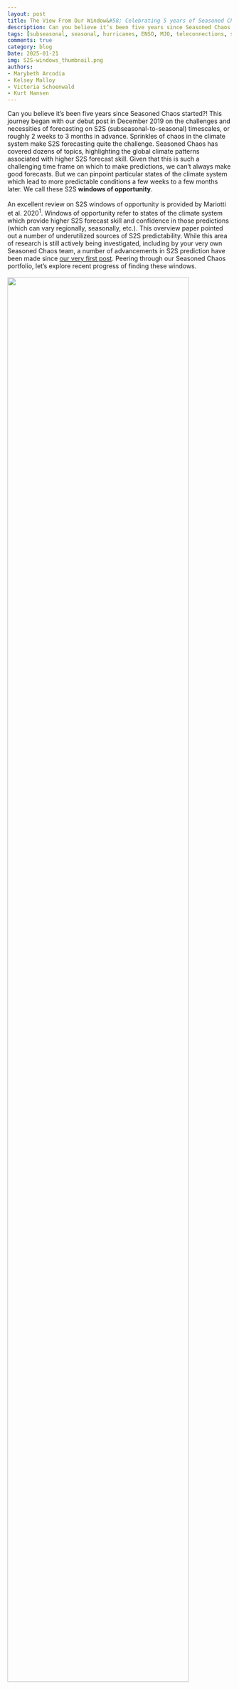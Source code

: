 ```yaml
---
layout: post
title: The View From Our Window&#58; Celebrating 5 years of Seasoned Chaos and S2S Research
description: Can you believe it’s been five years since Seasoned Chaos started?! This journey began with our debut post in December 2019 on the challenges and necessities of forecasting on S2S (subseasonal-to-seasonal) timescales, or roughly 2 weeks to 3 months in advance.
tags: [subseasonal, seasonal, hurricanes, ENSO, MJO, teleconnections, stratosphere, storms, NAO, PNA, predictability, flooding, monsoons]
comments: true
category: blog
Date: 2025-01-21
img: S2S-windows_thumbnail.png
authors:
- Marybeth Arcodia
- Kelsey Malloy
- Victoria Schoenwald
- Kurt Hansen
---
```



Can you believe it’s been five years since Seasoned Chaos started?! This journey began with our debut post in December 2019 on the challenges and necessities of forecasting on S2S (subseasonal-to-seasonal) timescales, or roughly 2 weeks to 3 months in advance. Sprinkles of chaos in the climate system make S2S forecasting quite the challenge. Seasoned Chaos has covered dozens of topics, highlighting the global climate patterns associated with higher S2S forecast skill. Given that this is such a challenging time frame on which to make predictions, we can’t always make good forecasts. But we can pinpoint particular states of the climate system which lead to more predictable conditions a few weeks to a few months later. We call these S2S **windows of opportunity**.
<br><br>
An excellent review on S2S windows of opportunity is provided by Mariotti et al. 2020<sup>1</sup>. Windows of opportunity refer to states of the climate system which provide higher S2S forecast skill and confidence in those predictions (which can vary regionally, seasonally, etc.). This overview paper pointed out a number of underutilized sources of S2S predictability. While this area of research is still actively being investigated, including by your very own Seasoned Chaos team, a number of advancements in S2S prediction have been made since [our very first post](https://seasonedchaos.github.io/a-personality-test-for-our-climate-system-the-basis-for-forecasting-in-between/). Peering through our Seasoned Chaos portfolio, let’s explore recent progress of finding these windows.
<br><br>
<img src="/assets/img/S2S-windows.png" width="90%">
<br><br>
We make a note here that this should not be seen as a comprehensive review of all progress made in S2S prediction since the start of the decade. Rather we highlight new research on topics covered by Seasoned Chaos and how these have contributed to advances in S2S prediction and general understanding of our climate system. In this post, windows of opportunity sections are organized as such: first, we give an overview of the dominant teleconnections that describe global climate, then, we outline by “impact” with discussions on remote influences (i.e., relevant sources of the predictability from the aforementioned [teleconnections](https://www.climate.gov/news-features/blogs/enso/what-are-teleconnections-connecting-earths-climate-patterns-global)).
<br>
<h2>General Climate (temperature and precipitation patterns and their extremes)</h2>

<h3><i>MJO and ENSO teleconnections</i></h3>

Starting out with some of our favorites, tropical sources of heating – primarily [MJO](https://seasonedchaos.github.io/What-Can-the-Tropics-Tell-Us-About-Next-Weeks-Weather/) and [ENSO](https://seasonedchaos.github.io/Round-1-ENSO-is-King/) – dominate S2S predictability. Need a refresher? The MJO is defined by large-scale, slow-moving storminess moving across the tropical Indian and Pacific Oceans. ENSO is defined by monthly fluctuations in the tropical Pacific sea surface temperatures (SSTs). 
<br><br>
When Western Pacific SSTs are warm, MJO activity is stronger, leading to windows of increased subseasonal forecast skill<sup>2</sup>. Errors of opportunity (the opposite of a window of opportunity, when we know we can’t predict the future well) have been identified for S2S predictions in the Northern Hemisphere based on the MJO and its summer cousin, the Boreal Summer Intraseasonal Oscillation (BSISO)<sup>3</sup>. 
<br><br>
Certain coinciding MJO and ENSO phases can lead to enhanced S2S forecast skill for U.S.<sup>4</sup> and South America<sup>5</sup> precipitation. While the MJO does lead to windows of opportunity, ENSO remains King! ENSO can impact the jet stream, leading to higher predictability of monthly circulation patterns<sup>6</sup>. Overall, ENSO has been shown to be more useful in S2S Northern Hemisphere circulation predictions than other climate patterns<sup>7</sup>.
<br>
<h3><i>Monsoon teleconnections</i></h3>

[Grab your pool floaty!](https://seasonedchaos.github.io/Part-II-Cannonball-Waves-vs-the-Perfect-Pool-Day/) Recently explored sources of (sub)tropical heating via monsoon-related BSISO and circumglobal teleconnection (CGT) can also explain S2S predictability. In general, monsoon teleconnections are emerging as important drivers of Northern Hemisphere summer weather and climate extremes. 
<br><br>
For instance, the Indian monsoon and East Asian monsoon influence mid-latitude circulation on the seasonal timescale<sup>8,9</sup>. The BSISO is linked to U.S. summer precipitation events<sup>10</sup> and U.S. west coast heat waves<sup>11,12</sup>.
<br>
<h3><i>Stratosphere teleconnections</i></h3>

Most weather happens in the troposphere, but predictability of tropospheric weather can come from the atmospheric layer directly above it – the stratosphere. The stratosphere primarily influences weather and climate over the North Atlantic region, often defined by the phase of the North Atlantic Oscillation (NAO). 
<br><br>
Significant polar vortex anomalies in the May lower stratosphere can exert significant downward influence on summer NAO<sup>13</sup>. In addition, late winter sudden stratospheric warmings (SSWs) may provide windows of opportunity. Weak polar vortex leads to more predictable regimes<sup>14</sup>. SSWs are more predictable when they are preceded by a tightening of the polar vortex away from the subtropics, and when stratospheric winds are more easterly<sup>15</sup>.
<br>
<h3><i>PNA and NAO teleconnections</i></h3>

[Our telenovela stars](https://seasonedchaos.github.io/Teleconnection-Telenovela-Pasion-of-the-Pacific-North-American-Pattern/), the Pacific-North America (PNA) pattern and NAO, remain important for describing mid-latitude circulation variability and subseasonal predictability of Northern Hemisphere climate<sup>16</sup>. Monthly (and seasonal) predictions of the NAO are only weakly related to medium-range skill. 
<br><br>
In addition to the traditional view of using PNA and NAO, weather regimes are another way to understand S2S predictability. Weather regimes by construction represent naturally persistent atmospheric states; therefore, long-lived regimes may offer S2S forecast opportunities<sup>17</sup>.
<br>
<h2>Tropical Cyclones</h2>

Tropical cyclone forecasting has been particularly difficult in the subseasonal range as our typical dynamical model approaches to forecasting don’t really work for subseasonal forecasts. However, statistical dynamical approaches to TC prediction look promising. This statistical-dynamical method uses dynamical forecasts of broader fields or “ingredients”, like a GFS forecast of vertical wind shear or convection, then statistically relates them to TC activity. With these methods, skill can be found weeks in advance. 
<br><br>
Recent studies have also shown that some predictability is coming from the mid-latitudes, a deviation from our typical tropical MJO-centric paradigm. Seasonal TC prediction in the Atlantic is tied to Rossby wave breaking events<sup>18</sup>, which is when the jet stream amplifies to the point where it folds in on itself. This can cause high shear and dry air intrusions in the Atlantic that inhibit TC activity. The MJO can influence Atlantic TC activity through extratropical pathways including Rossby wave breaking<sup>19,20</sup>. This differs from previous literature that emphasized the MJO circulation itself was what primarily influenced shear and humidity that resulted in changes in TC activity.
<br>
<h2>Severe Weather</h2>

Hurricane season is over, so it’s time to head down the [yellow brick road](https://seasonedchaos.github.io/The-Yellow-Brick-Road-to-Predicting-Severe-Storms/). Severe weather impacts, e.g., tornadoes and hail, are considered “unpredictable” past a couple hours, but broad U.S. tornado/hail activity – represented by storm “ingredients” – might be predictable on the subseasonal timescale<sup>21,22</sup>. 
<br><br>
One of the strongest S2S signals is from ENSO (#king): La Niña is linked to enhanced severe weather activity<sup>23,24</sup>, though La Niña is also linked to lower predictability (forecast skill) of severe weather events<sup>25</sup>. An active MJO makes it easier to accurately predict tornadoes and hail<sup>26</sup>, and persistent PNA events often precede impactful severe weather events<sup>27</sup>.
<br>
<h2>Atmospheric Rivers</h2>

After visiting Oz, let’s take a [whitewater rafting trip](https://seasonedchaos.github.io/Whitewater-Rafting-Down-an-Atmospheric-River/) down an atmospheric river. Windows of opportunity for S2S prediction of atmospheric rivers along the western U.S. have been identified based on the state of ENSO, the PNA pattern, and the [Arctic Oscillation](https://seasonedchaos.github.io/Things-are-getting-heated-the-science-behind-the-polar-vortex-and-stratospheric-warmings/)<sup>28</sup>. 
<br><br>
Different flavors of ENSO and MJO phases can result in higher atmospheric river predictability<sup>29</sup>. Ever important is the MJO, which is linked to western U.S. atmospheric river S2S predictability<sup>30</sup>. 
<br><br>
Stratospheric variability (like the Quasi-Biennial Oscillation (QBO) – <i>not sure what this is? Coming to a SC post near you!</i> :wink:) has also been shown recently to create windows of opportunity for S2S atmospheric river prediction, particularly during certain coinciding phases of both the MJO and QBO<sup>31,32</sup>.
<br>
<h2>Sea Levels / Coastal Flooding</h2>

Next let’s [invest](https://seasonedchaos.github.io/Flooding-the-Market/) some time on the coasts. Certain coinciding MJO and ENSO phases can lead to enhanced S2S forecast skill for U.S. coastal sea levels<sup>33</sup>. However, in the current generation of climate models, there is low seasonal forecasting skill for monthly sea level anomalies on the East Coast of the U.S. (an area of hot spots of sea level rise in recent years). This is in contrast to skillful S2S forecasts for the West Coast/Pacific<sup>34</sup>; sea surface heights along the U.S. West Coast are more predictable when extreme coastally trapped wave conditions are present<sup>35</sup>.
<br>

<h2>Emerging Tool: AI</h2>

Artificial intelligence (AI) has become a global buzzword since Seasoned Chaos first began, so it comes as no surprise that AI is being used to better our understanding and forecasting of S2S impacts. AI has been used for pinpointing teleconnections and improving extreme weather prediction. 
<br><br>
Worried about the “black box” or potential unknowns of AI? Explainable and interpretable AI can help to [identify sources of S2S predictability](https://seasonedchaos.github.io/Demystifying-Machine-Learning-in-Climate-Science/)<sup>36-39</sup>. We are currently in the dawn of purely AI-driven models for weather-to-climate forecasting, making this an exciting time for S2S forecasting developments. Some of the hottest models making weather predictions at the fraction of the speed of our traditional weather forecasting models (as of the time this article came out) such as GraphCast<sup>40</sup>, foundation models such as Aurora<sup>41</sup>, and hybrid dynamical-AI models such as NeuralGCM<sup>42</sup>. 
<br><br>

<h2>5 Years Later...</h2>

All in all, a lot of research and progress has happened over the last several years, leading to better understanding of windows of opportunity in S2S prediction. Still, there are a lot of unknowns (great, we get to keep our jobs and continue this blog!)... Are there other sources for windows of opportunity that we haven’t found yet? Is there a limit to what we can predict on S2S timescales? Plus, we did not include topics we haven’t discussed in SC that warrant their own dedicated post and investigation (e.g. the role of soil moisture in S2S prediction). 
<br><br>
<img src="/assets/img/Lang-etal-2020_S2S-prediction.jpg" width="90%">
<br><sub><i>An overview of all relevant processes involved in S2S predictability. Taken from [43].</i></sub>
<br><br>
Comment below what your favorite SC post(s) have been so far. From all of us at Seasoned Chaos, thanks for reading over these last few years! :smiley:


<br><br>
<div style="text-align: right"> <i>Written by: <a href="https://seasonedchaos.github.io/people/marybeth-arcodia/">Marybeth Arcodia</a>, <a href="https://seasonedchaos.github.io/people/kelsey-malloy/">Kelsey Malloy</a>, <a href="https://seasonedchaos.github.io/people/victoria-schoenwald/">Victoria Schoenwald</a>, <a href="https://seasonedchaos.github.io/people/kurt-hansen/">Kurt Hansen</a></i></div>
<div style="text-align: right"> <i>Graphics credit to: <a href="https://seasonedchaos.github.io/people/kayla-besong/">Kayla Besong</a> (thumbnail, window graphic), Lang et al. 2020 [43] (S2S Prediction)</i></div>
<br><br>
Footnotes:
<br>
1. Mariotti, Annarita, et al. "Windows of opportunity for skillful forecasts subseasonal to seasonal and beyond." *Bulletin of the American Meteorological Society* 101.5 (2020): E608-E625.<br>
2. Liu, Xiaolei, et al. "To identify the forecast skill windows of MJO based on the S2S database." *Geophysical Research Letters* 51.16 (2024): e2024GL109903.<br>
3. Cahill, Jack, et al. "Errors of Opportunity: Using Neural Networks to Predict Errors in the Global Ensemble Forecast System (GEFS) on S2S Timescales." *Weather and Forecasting* (2024).<br>  
4. Arcodia, Marybeth C., Ben P. Kirtman, and Leo SP Siqueira. "How MJO teleconnections and ENSO interference impacts US precipitation." *Journal of Climate* 33.11 (2020): 4621-4640.<br>  
5. Fernandes, L. G., and A. M. Grimm, 2023: ENSO Modulation of Global MJO and Its Impacts on South America. *Journal of Climate,* 36, 7715–7738. <br>  
6. Chapman, William E., et al. "Monthly modulations of ENSO teleconnections: Implications for potential predictability in North America." *Journal of Climate* 34.14 (2021): 5899-5921.<br>  
7. Mayer, Kirsten J., William E. Chapman, and William A. Manriquez. "Exploring the relative importance of the MJO and ENSO to North Pacific subseasonal predictability." *Geophysical Research Letters* 51.10 (2024): e2024GL108479.<br>  
8. Di Capua, G., et al. "Dominant patterns of interaction between the tropics and mid-latitudes in boreal summer: Causal relationships and the role of time-scales." *Weather and Climate Dynamics Discussions,* 2020, 1-28.<br>  
9. Malloy, K., & Kirtman, B. P. "The summer Asia–North America teleconnection and its modulation by ENSO in Community Atmosphere Model, version 5 (CAM5)." *Climate Dynamics* 59.7 (2022): 2213-2230.<br>  
10. Malloy, K., & Kirtman, B. P. "Subseasonal Great Plains Rainfall via Remote Extratropical Teleconnections: Regional Application of Theory‐Guided Causal Networks." *Journal of Geophysical Research: Atmospheres* 128.5 (2023): e2022JD037795.<br>  
11. Lin, H., Mo, R., & Vitart, F. "The 2021 western North American heatwave and its subseasonal predictions." *Geophysical Research Letters* 49.6 (2022): e2021GL097036.<br>  
12. Lubis, S. W., et al. "Enhanced Pacific Northwest heat extremes and wildfire risks induced by the boreal summer intraseasonal oscillation." *npj Climate and Atmospheric Science* 7.1 (2024): 232.<br>  
13. Dunstone, N., et al. "Skilful predictions of the summer North Atlantic Oscillation." *Communications Earth & Environment* 4.1 (2023): 409.<br>  
14. Spaeth, J., et al. "Stratospheric impact on subseasonal forecast uncertainty in the northern extratropics." *Communications Earth & Environment* 5 (2024): 126.<br>  
15. Chwat, D., et al. "Which sudden stratospheric warming events are most predictable?" *Journal of Geophysical Research: Atmospheres,* 127 (2022): e2022JD037521.<br>  
16. Yamagami, A., & Matsueda, M. "Subseasonal forecast skill for weekly mean atmospheric variability over the Northern Hemisphere in winter and its relationship to midlatitude teleconnections." *Geophysical Research Letters* 47.17 (2020): e2020GL088508.<br>  
17. Lee, S. H., Tippett, M. K., & Polvani, L. M. "A new year-round weather regime classification for North America." *Journal of Climate* 36.20 (2023): 7091-7108.<br>  
18. Jones, J. J., M. M. Bell, and P. J. Klotzbach. "Tropical and Subtropical North Atlantic Vertical Wind Shear and Seasonal Tropical Cyclone Activity." *Journal of Climate* 33 (2020): 5413–5426.<br>  
19. Hansen, K. A., et al. "Impact of MJO propagation speed on active Atlantic Tropical Cyclone activity periods." *Geophysical Research Letters* 51 (2024): e2023GL106872.<br>  
20. Chang, C.-C., et al. "An extratropical pathway for the Madden–Julian Oscillation's influence on North Atlantic tropical cyclones." *Journal of Climate* 36.24 (2023): 8539–8559.<br> 
21. Wang, H., Kumar, A., Diawara, A., DeWitt, D., & Gottschalck, J. "Dynamical–statistical prediction of week-2 severe weather for the United States." *Weather and Forecasting* 36.1 (2021): 109-125.<br>  
22. Lee, S. K., Lopez, H., Kim, D., Wittenberg, A. T., & Kumar, A. "A seasonal probabilistic outlook for tornadoes (SPOTter) in the contiguous United States based on the leading patterns of large-scale atmospheric anomalies." *Monthly Weather Review* 149.4 (2021): 901-919.<br>
23. Malloy, K., & Tippett, M. K. "A Stochastic Statistical Model for US Outbreak-Level Tornado Occurrence Based on the Large-Scale Environment." *Monthly Weather Review* 152.5 (2024): 1141-1161.<br>  
24. Tippett, M. K., Malloy, K., & Lee, S. H. "Modulation of US tornado activity by year-round North American weather regimes." *Monthly Weather Review* 152.9 (2024): 2189-2202.<br>  
25. Miller, D. E., & Gensini, V. A. "GEFSv12 High-and Low-Skill Day-10 Tornado Forecasts." *Weather and Forecasting* 38.7 (2023): 1195-1207.<br>  
26. Miller, D. E., Gensini, V. A., & Barrett, B. S. "Madden-Julian oscillation influences United States springtime tornado and hail frequency." *npj Climate and Atmospheric Science* 5.1 (2022): 37.<br>  
27. Kim, D., Lee, S. K., Lopez, H., Jeong, J. H., & Hong, J. S. "An unusually prolonged Pacific-North American pattern promoted the 2021 winter Quad-State Tornado Outbreaks." *npj Climate and Atmospheric Science* 7.1 (2024): 133. <br> 
28. Zhang, W., et al. "Subseasonal-to-seasonal (S2S) prediction of atmospheric rivers in the Northern Winter." *npj Climate and Atmospheric Science* 7.1 (2024): 275.<br>  
29. Huang, Huanping, et al. "Sources of subseasonal‐to‐seasonal predictability of atmospheric rivers and precipitation in the western United States." *Journal of Geophysical Research: Atmospheres* 126.6 (2021): e2020JD034053.<br>  
30. Zhang, Zhenhai, et al. "Multi‐Model Subseasonal Prediction Skill Assessment of Water Vapor Transport Associated With Atmospheric Rivers Over the Western US." *Journal of Geophysical Research: Atmospheres* 128.7 (2023): e2022JD037608.<br>  
31. Mayer, Kirsten J., and Elizabeth A. Barnes. "Subseasonal midlatitude prediction skill following quasi-biennial oscillation and Madden–Julian Oscillation activity." *Weather and Climate Dynamics* 1.1 (2020): 247-259.<br>  
32. Castellano, Christopher M., et al. "Development of a statistical subseasonal forecast tool to predict California atmospheric rivers and precipitation based on MJO and QBO activity." *Journal of Geophysical Research: Atmospheres* 128.6 (2023): e2022JD037360.<br>  
33. Arcodia, Marybeth C., Emily Becker, and Ben P. Kirtman. "Subseasonal Variability of US Coastal Sea Level from MJO and ENSO Teleconnection Interference." *Weather and Forecasting* 39.2 (2024): 441-458.<br>  
34. Long, X., et al. "Seasonal forecasting skill of sea‐level anomalies in a multi‐model prediction framework." *Journal of Geophysical Research: Oceans* 126.6 (2021): e2020JC017060.<br>  
35. Amaya, D. J., et al. "Subseasonal‐to‐seasonal forecast skill in the California Current System and its connection to coastal Kelvin waves." *Journal of Geophysical Research: Oceans* 127.1 (2022): e2021JC017892.<br>  
36. Mayer, K. J., & Barnes, E. A. "Subseasonal forecasts of opportunity identified by an explainable neural network." *Geophysical Research Letters* 48.10 (2021): e2020GL092092.<br>  
37. Molina, Maria J., et al. "A review of recent and emerging machine learning applications for climate variability and weather phenomena." *Artificial Intelligence for the Earth Systems* 2.4 (2023): 220086.<br>  
38. Arcodia, Marybeth C., et al. "Assessing decadal variability of subseasonal forecasts of opportunity using explainable AI." *Environmental Research: Climate* 2.4 (2023): 045002.<br>  
39. Arcodia, M., et al. "Sea Surface Salinity Provides Subseasonal Predictability for Forecasts of Opportunity of U.S. Summertime." *Environmental Research: Climate* (2024).<br>  
40. Lam, Remi, et al. "Learning Skillful Medium-Range Global Weather Forecasting." *Science* 382.6677 (2023): 1416–1421.<br>  
41. Bodnar, Cristian, et al. "Aurora: A foundation model of the atmosphere." *arXiv preprint* arXiv:2405.13063 (2024).<br>  
42. Kochkov, Dmitrii, et al. "Neural general circulation models for weather and climate." *Nature* 632.8027 (2024): 1060-1066.<br>  
43. Lang, A. L., Pegion, K., & Barnes, E. A. (2020). Introduction to special collection: “Bridging weather and climate: Subseasonal-to-seasonal (S2S) prediction”. Journal of Geophysical Research: Atmospheres, 125, e2019JD031833.<br>





